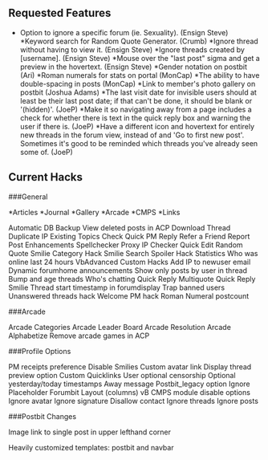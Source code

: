 ## Requested Features

* Option to ignore a specific forum (ie. Sexuality). (Ensign Steve)
*Keyword search for Random Quote Generator. (Crumb)
*Ignore thread without having to view it. (Ensign Steve)
*Ignore threads created by [username]. (Ensign Steve)
*Mouse over the "last post" sigma and get a preview in the hovertext. (Ensign Steve)
*Gender notation on postbit (Ari)
*Roman numerals for stats on portal (MonCap)
*The ability to have double-spacing in posts (MonCap)
*Link to member's photo gallery on postbit (Joshua Adams)
*The last visit date for invisible users should at least be their last post date; if that can't be done, it should be blank or '(hidden)'. (JoeP)
*Make it so navigating away from a page includes a check for whether there is text in the quick reply box and warning the user if there is. (JoeP)
*Have a different icon and hovertext for entirely new threads in the forum view, instead of and 'Go to first new post'. Sometimes it's good to be reminded which threads you've already seen some of. (JoeP)

## Current Hacks
###General

*Articles
*Journal
*Gallery
*Arcade
*CMPS
*Links

Automatic DB Backup
View deleted posts in ACP
Download Thread
Duplicate IP
Existing Topics Check
Quick PM Reply
Refer a Friend
Report Post Enhancements
Spellchecker
Proxy IP Checker
Quick Edit
Random Quote
Smilie Category Hack
Smilie Search
Spoiler Hack
Statistics
Who was online last 24 hours
VbAdvanced Custom Hacks
Add IP to newuser email
Dynamic forumhome announcements
Show only posts by user in thread
Bump and age threads
Who's chatting
Quick Reply Multiquote
Quick Reply Smilie
Thread start timestamp in forumdisplay
Trap banned users
Unanswered threads hack
Welcome PM hack
Roman Numeral postcount

###Arcade

Arcade Categories
Arcade Leader Board
Arcade Resolution
Arcade Alphabetize
Remove arcade games in ACP


###Profile Options

PM receipts preference
Disable Smilies
Custom avatar link
Display thread preview option
Custom Quicklinks
User optional censorship
Optional yesterday/today timestamps
Away message
Postbit_legacy option
Ignore Placeholder
Forumbit Layout (columns)
vB CMPS module disable options
Ignore avatar
Ignore signature
Disallow contact
Ignore threads
Ignore posts


###Postbit Changes

Image link to single post in upper lefthand corner

Heavily customized templates: postbit and navbar
